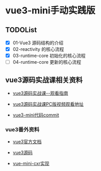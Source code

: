 # vue3-mini手动实践版

## TODOList

- [x] 01-Vue3 源码结构的介绍
- [x] 02-reactivity 的核心流程
- [x] 03-runtime-core 初始化的核心流程
- [ ] 04-runtime-core 更新的核心流程

## vue3源码实战课相关资料

- [vue3源码实战课--观看指南](https://www.wolai.com/cuixiaorui/f3suaYxX5iu7FD6mQUhHuW)

- [vue3源码实战课PC版视频观看地址](https://appewiejl9g3764.h5.xiaoeknow.com/v1/course/column/p_61fb595ce4b0beaee4275e1e?type=3)

- [vue3-mini代码commit](https://github.com/cuixiaorui/teach-vue-practice/commits/main)

### vue3番外资料

- [vue3官方文档](https://v3.cn.vuejs.org/)

- [vue3源码](https://github.com/vuejs/core)

- [vue-mini-cxr实现](https://github.com/cuixiaorui/mini-vue)
